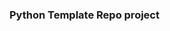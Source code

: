 ### Python Template Repo project
<!-- git rm --cached */__pycache__/* -->
<!-- git remote rm origin -->
<!-- git push -u origin main   -->
<!-- pre-commit run --all-files -->
<!-- https://pre-commit.com/#:~:text=If%20you%20want%20to%20manually,first%20time%20may%20be%20slow. -->
<!-- https://github.com/SergeyPirogov/webdriver_manager#use-with-chrome -->
